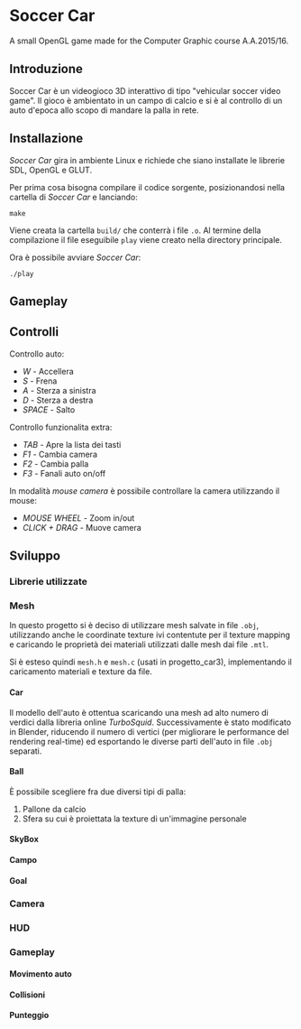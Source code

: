 # Soccer Car

A small OpenGL game made for the Computer Graphic course A.A.2015/16.

## Introduzione
Soccer Car è un videogioco 3D interattivo di tipo "vehicular soccer video game". Il gioco è ambientato in un campo di calcio e si è al controllo di un auto d'epoca allo scopo di mandare la palla in rete.

## Installazione
*Soccer Car* gira in ambiente Linux e richiede che siano installate le librerie SDL, OpenGL e GLUT.

Per prima cosa bisogna compilare il codice sorgente, posizionandosi nella cartella di *Soccer Car* e lanciando:
```
make
```
Viene creata la cartella `build/` che conterrà i file `.o`. Al termine della compilazione il file eseguibile `play` viene creato nella directory principale.

Ora è possibile avviare *Soccer Car*:
```
./play
```

## Gameplay


## Controlli
Controllo auto:
* *W* - Accellera
* *S* - Frena
* *A* - Sterza a sinistra
* *D* - Sterza a destra
* *SPACE* - Salto

Controllo funzionalita extra:
* *TAB* - Apre la lista dei tasti
* *F1* - Cambia camera
* *F2* - Cambia palla
* *F3* - Fanali auto on/off

In modalità *mouse camera* è possibile controllare la camera utilizzando
il mouse:
* *MOUSE WHEEL* - Zoom in/out
* *CLICK + DRAG* - Muove camera

## Sviluppo

### Librerie utilizzate
### Mesh
In questo progetto si è deciso di utilizzare mesh salvate in file `.obj`, utilizzando anche le coordinate texture ivi contentute per il texture mapping e caricando le proprietà dei materiali utilizzati dalle mesh dai file `.mtl`.

Si è esteso quindi `mesh.h` e `mesh.c` (usati in progetto_car3),  implementando il caricamento materiali e texture da file.

#### Car
Il modello dell'auto è ottentua scaricando una mesh ad alto numero di verdici dalla libreria online *TurboSquid*. Successivamente è stato modificato in Blender, riducendo il numero di vertici (per migliorare le performance del rendering real-time) ed esportando le diverse parti dell'auto in file `.obj` separati.

#### Ball
È possibile scegliere fra due diversi tipi di palla:
1. Pallone da calcio
2. Sfera su cui è proiettata la texture di un'immagine personale



#### SkyBox
#### Campo
#### Goal

### Camera
### HUD

### Gameplay
#### Movimento auto
#### Collisioni
#### Punteggio
